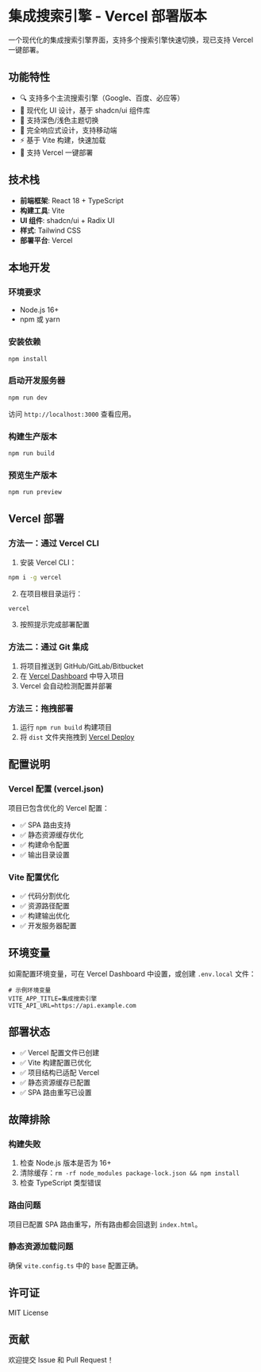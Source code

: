 # 集成搜索引擎 - Vercel 部署版本

一个现代化的集成搜索引擎界面，支持多个搜索引擎快速切换，现已支持 Vercel 一键部署。

## 功能特性

- 🔍 支持多个主流搜索引擎（Google、百度、必应等）
- 🎨 现代化 UI 设计，基于 shadcn/ui 组件库
- 🌙 支持深色/浅色主题切换
- 📱 完全响应式设计，支持移动端
- ⚡ 基于 Vite 构建，快速加载
- 🚀 支持 Vercel 一键部署

## 技术栈

- **前端框架**: React 18 + TypeScript
- **构建工具**: Vite
- **UI 组件**: shadcn/ui + Radix UI
- **样式**: Tailwind CSS
- **部署平台**: Vercel

## 本地开发

### 环境要求

- Node.js 16+ 
- npm 或 yarn

### 安装依赖

```bash
npm install
```

### 启动开发服务器

```bash
npm run dev
```

访问 `http://localhost:3000` 查看应用。

### 构建生产版本

```bash
npm run build
```

### 预览生产版本

```bash
npm run preview
```

## Vercel 部署

### 方法一：通过 Vercel CLI

1. 安装 Vercel CLI：
```bash
npm i -g vercel
```

2. 在项目根目录运行：
```bash
vercel
```

3. 按照提示完成部署配置

### 方法二：通过 Git 集成

1. 将项目推送到 GitHub/GitLab/Bitbucket
2. 在 [Vercel Dashboard](https://vercel.com/dashboard) 中导入项目
3. Vercel 会自动检测配置并部署

### 方法三：拖拽部署

1. 运行 `npm run build` 构建项目
2. 将 `dist` 文件夹拖拽到 [Vercel Deploy](https://vercel.com/new)

## 配置说明

### Vercel 配置 (vercel.json)

项目已包含优化的 Vercel 配置：

- ✅ SPA 路由支持
- ✅ 静态资源缓存优化
- ✅ 构建命令配置
- ✅ 输出目录设置

### Vite 配置优化

- ✅ 代码分割优化
- ✅ 资源路径配置
- ✅ 构建输出优化
- ✅ 开发服务器配置

## 环境变量

如需配置环境变量，可在 Vercel Dashboard 中设置，或创建 `.env.local` 文件：

```env
# 示例环境变量
VITE_APP_TITLE=集成搜索引擎
VITE_API_URL=https://api.example.com
```

## 部署状态

- ✅ Vercel 配置文件已创建
- ✅ Vite 构建配置已优化
- ✅ 项目结构已适配 Vercel
- ✅ 静态资源缓存已配置
- ✅ SPA 路由重写已设置

## 故障排除

### 构建失败

1. 检查 Node.js 版本是否为 16+
2. 清除缓存：`rm -rf node_modules package-lock.json && npm install`
3. 检查 TypeScript 类型错误

### 路由问题

项目已配置 SPA 路由重写，所有路由都会回退到 `index.html`。

### 静态资源加载问题

确保 `vite.config.ts` 中的 `base` 配置正确。

## 许可证

MIT License

## 贡献

欢迎提交 Issue 和 Pull Request！
